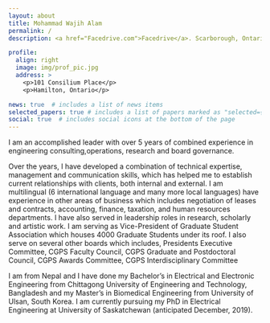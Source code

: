 ```yaml
---
layout: about
title: Mohammad Wajih Alam
permalink: /
description: <a href="Facedrive.com">Facedrive</a>. Scarborough, Ontario.

profile:
  align: right
  image: img/prof_pic.jpg
  address: >
    <p>101 Consilium Place</p>
    <p>Hamilton, Ontario</p>

news: true  # includes a list of news items
selected_papers: true # includes a list of papers marked as "selected={true}"
social: true  # includes social icons at the bottom of the page
---
```


I am an accomplished leader with over 5 years of combined experience in engineering consulting,operations, research and board governance.

Over the years, I have developed a combination of technical expertise, management and communication skills, which has helped me to establish current relationships with clients, both internal and external. I am multilingual (6 international language and many more local languages) have experience in other areas of business which includes negotiation of leases and contracts, accounting, finance, taxation, and human resources departments. I have also served in leadership roles in research, scholarly and artistic work. I am serving as Vice-President of Graduate Student Association which houses 4000 Graduate Students under its roof. I also serve on several other boards which includes, Presidents Executive Committee, CGPS Faculty Council, CGPS Graduate and Postdoctoral Council, CGPS Awards Committee, CGPS Interdisciplinary Committee

I am from Nepal and I have done my Bachelor’s in Electrical and Electronic Engineering from Chittagong University of Engineering and Technology, Bangladesh and my Master’s in Biomedical Engineering from University of Ulsan, South Korea. I am currently pursuing my PhD in Electrical Engineering at University of Saskatchewan (anticipated December, 2019).

